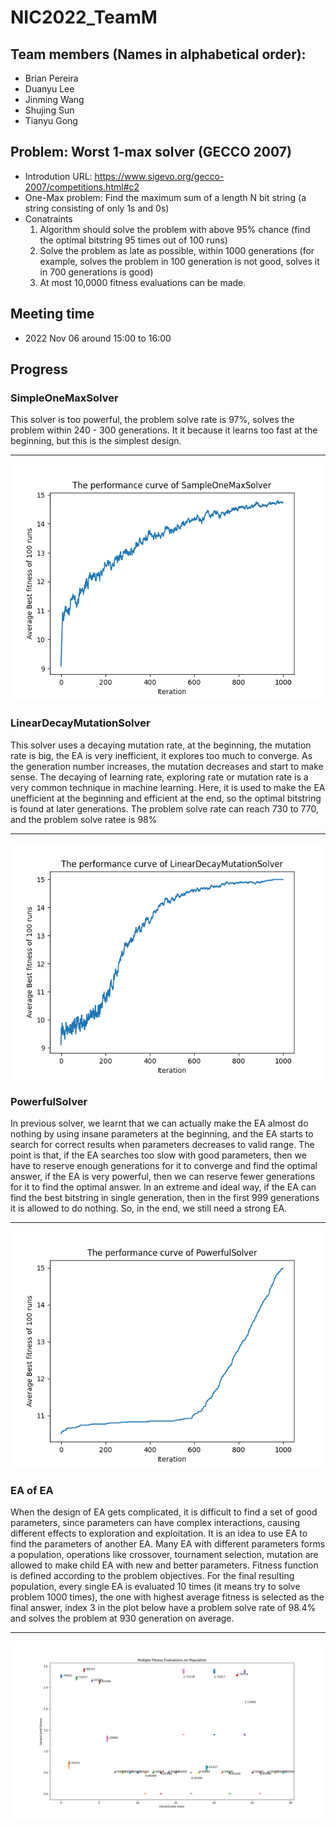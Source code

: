 # NIC2022_TeamM

## Team members (Names in alphabetical order):
- Brian Pereira
- Duanyu Lee
- Jinming Wang
- Shujing Sun
- Tianyu Gong

## Problem: Worst 1-max solver (GECCO 2007)
- Introdution URL: https://www.sigevo.org/gecco-2007/competitions.html#c2
- One-Max problem: Find the maximum sum of a length N bit string (a string consisting of only 1s and 0s)
- Conatraints
    1. Algorithm should solve the problem with above 95% chance (find the optimal bitstring 95 times out of 100 runs)
    2. Solve the problem as late as possible, within 1000 generations (for example, solves the problem in 100 generation is not good, solves it in 700 generations is good)
    3. At most 10,0000 fitness evaluations can be made.

## Meeting time
- 2022 Nov 06 around 15:00 to 16:00

## Progress
### SimpleOneMaxSolver
This solver is too powerful, the problem solve rate is 97%, solves the problem within 240 - 300 generations. It it because it learns too fast at the beginning, but this is the simplest design.
***
![SimpleOneMaxSolver](sample_onemax_solver.png)

### LinearDecayMutationSolver
This solver uses a decaying mutation rate, at the beginning, the mutation rate is big, the EA is very inefficient, it explores too much to converge. As the generation number increases, the mutation decreases and start to make sense. The decaying of learning rate, exploring rate or mutation rate is a very common technique in machine learning. Here, it is used to make the EA unefficient at the beginning and efficient at the end, so the optimal bitstring is found at later generations. The problem solve rate can reach 730 to 770, and the problem solve ratee is 98%
***
![LinearDecayMutationSolver](linear_decay_mutation_solver.png)

### PowerfulSolver
In previous solver, we learnt that we can actually make the EA almost do nothing by using insane parameters at the beginning, and the EA starts to search for correct results when parameters decreases to valid range. The point is that, if the EA searches too slow with good parameters, then we have to reserve enough generations for it to converge and find the optimal answer, if the EA is very powerful, then we can reserve fewer generations for it to find the optimal answer. In an extreme and ideal way, if the EA can find the best bitstring in single generation, then in the first 999 generations it is allowed to do nothing. So, in the end, we still need a strong EA.
***
![PowerfulSolver](powerful_solver.png)

### EA of EA
When the design of EA gets complicated, it is difficult to find a set of good parameters, since parameters can have complex interactions, causing different effects to exploration and exploitation. It is an idea to use EA to find the parameters of another EA. Many EA with different parameters forms a population, operations like crossover, tournament selection, mutation are allowed to make child EA with new and better parameters. Fitness function is defined according to the problem objectives. For the final resulting population, every single EA is evaluated 10 times (it means try to solve problem 1000 times), the one with highest average fitness is selected as the final answer, index 3 in the plot below have a problem solve rate of 98.4% and solves the problem at 930 generation on average.
***
![PopulationFitness](EAofEA/PopulationFitness.png)
